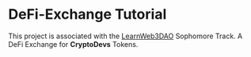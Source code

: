 # DeFi-Exchange Tutorial

This project is associated with the [LearnWeb3DAO](https://www.learnweb3.io/) Sophomore Track.
A DeFi Exchange for **CryptoDevs** Tokens.
